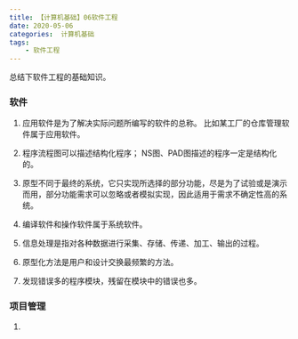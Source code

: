 ```yaml
---
title: 【计算机基础】06软件工程
date: 2020-05-06
categories:  计算机基础
tags:
    - 软件工程
---
```

总结下软件工程的基础知识。

<!--more-->
### 软件
1. 应用软件是为了解决实际问题所编写的软件的总称。
比如某工厂的仓库管理软件属于应用软件。

2. 程序流程图可以描述结构化程序；
NS图、PAD图描述的程序一定是结构化的。

3. 原型不同于最终的系统，它只实现所选择的部分功能，尽是为了试验或是演示而用，部分功能需求可以忽略或者模拟实现，因此适用于需求不确定性高的系统。

4. 编译软件和操作软件属于系统软件。

5. 信息处理是指对各种数据进行采集、存储、传递、加工、输出的过程。

6. 原型化方法是用户和设计交换最频繁的方法。

7. 发现错误多的程序模块，残留在模块中的错误也多。

### 项目管理
1. 